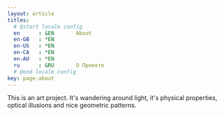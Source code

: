 ```yaml
---
layout: article
titles:
  # @start locale config
  en      : &EN       About
  en-GB   : *EN
  en-US   : *EN
  en-CA   : *EN
  en-AU   : *EN
  ru      : &RU       О Проекте
  # @end locale config
key: page-about
---
```


This is an art project. It's wandering around light, it's physical properties, optical illusions and nice geometric patterns.
